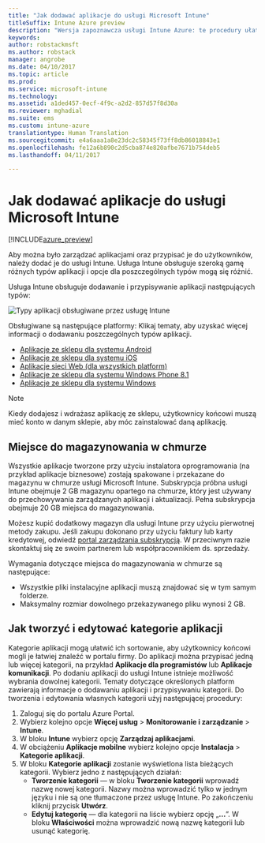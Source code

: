 ```yaml
---
title: "Jak dodawać aplikacje do usługi Microsoft Intune"
titleSuffix: Intune Azure preview
description: "Wersja zapoznawcza usługi Intune Azure: te procedury ułatwiają przygotowanie aplikacji do usługi Intune do przypisania do użytkowników i urządzeń. "
keywords: 
author: robstackmsft
ms.author: robstack
manager: angrobe
ms.date: 04/10/2017
ms.topic: article
ms.prod: 
ms.service: microsoft-intune
ms.technology: 
ms.assetid: a1ded457-0ecf-4f9c-a2d2-857d57f8d30a
ms.reviewer: mghadial
ms.suite: ems
ms.custom: intune-azure
translationtype: Human Translation
ms.sourcegitcommit: e4a6aaa1a8e23dc2c58345f73ff8db86018843e1
ms.openlocfilehash: fe12a6b890c2d5cba874e820afbe7671b754deb5
ms.lasthandoff: 04/11/2017

---
```


# <a name="how-to-add-an-app-to-microsoft-intune"></a>Jak dodawać aplikacje do usługi Microsoft Intune

[!INCLUDE[azure_preview](../includes/azure_preview.md)]

Aby można było zarządzać aplikacjami oraz przypisać je do użytkowników, należy dodać je do usługi Intune. Usługa Intune obsługuje szeroką gamę różnych typów aplikacji i opcje dla poszczególnych typów mogą się różnić.

Usługa Intune obsługuje dodawanie i przypisywanie aplikacji następujących typów:

![Typy aplikacji obsługiwane przez usługę Intune](./media/app-types.png)

Obsługiwane są następujące platformy: Klikaj tematy, aby uzyskać więcej informacji o dodawaniu poszczególnych typów aplikacji.

- [Aplikacje ze sklepu dla systemu Android](/intune-azure/manage-apps/android-store-app)
- [Aplikacje ze sklepu dla systemu iOS](/intune-azure/manage-apps/ios-store-app)
- [Aplikacje sieci Web (dla wszystkich platform)](/intune-azure/manage-apps/web-app)
- [Aplikacje ze sklepu dla systemu Windows Phone 8.1](/intune-azure/manage-apps/windows-phone-8-1-store-app)
- [Aplikacje ze sklepu dla systemu Windows](/intune-azure/manage-apps/windows-store-app)

> [!NOTE]
> Kiedy dodajesz i wdrażasz aplikację ze sklepu, użytkownicy końcowi muszą mieć konto w danym sklepie, aby móc zainstalować daną aplikację.

## <a name="cloud-storage-space"></a>Miejsce do magazynowania w chmurze
Wszystkie aplikacje tworzone przy użyciu instalatora oprogramowania (na przykład aplikacje biznesowe) zostają spakowane i przekazane do magazynu w chmurze usługi Microsoft Intune. Subskrypcja próbna usługi Intune obejmuje 2 GB magazynu opartego na chmurze, który jest używany do przechowywania zarządzanych aplikacji i aktualizacji. Pełna subskrypcja obejmuje 20 GB miejsca do magazynowania.

Możesz kupić dodatkowy magazyn dla usługi Intune przy użyciu pierwotnej metody zakupu.  Jeśli zakupu dokonano przy użyciu faktury lub karty kredytowej, odwiedź [portal zarządzania subskrypcją](https://portal.office.com/adminportal/home?switchtomodern=true#/subscriptions).  W przeciwnym razie skontaktuj się ze swoim partnerem lub współpracownikiem ds. sprzedaży.

Wymagania dotyczące miejsca do magazynowania w chmurze są następujące:

-   Wszystkie pliki instalacyjne aplikacji muszą znajdować się w tym samym folderze.
-   Maksymalny rozmiar dowolnego przekazywanego pliku wynosi 2 GB.

## <a name="how-to-create-and-edit-categories-for-apps"></a>Jak tworzyć i edytować kategorie aplikacji 

Kategorie aplikacji mogą ułatwić ich sortowanie, aby użytkownicy końcowi mogli je łatwiej znaleźć w portalu firmy. Do aplikacji można przypisać jedną lub więcej kategorii, na przykład **Aplikacje dla programistów** lub **Aplikacje komunikacji**. Po dodaniu aplikacji do usługi Intune istnieje możliwość wybrania dowolnej kategorii. Tematy dotyczące określonych platform zawierają informacje o dodawaniu aplikacji i przypisywaniu kategorii. Do tworzenia i edytowania własnych kategorii użyj następującej procedury: 

1. Zaloguj się do portalu Azure Portal. 
2. Wybierz kolejno opcje **Więcej usług** > **Monitorowanie i zarządzanie** > **Intune**. 
3. W bloku **Intune** wybierz opcję **Zarządzaj aplikacjami**. 
4. W obciążeniu **Aplikacje mobilne** wybierz kolejno opcje **Instalacja** > **Kategorie aplikacji**. 
5. W bloku **Kategorie aplikacji** zostanie wyświetlona lista bieżących kategorii. Wybierz jedno z następujących działań: 
    - **Tworzenie kategorii** — w bloku **Tworzenie kategorii** wprowadź nazwę nowej kategorii. Nazwy można wprowadzić tylko w jednym języku i nie są one tłumaczone przez usługę Intune. Po zakończeniu kliknij przycisk **Utwórz**.
    - **Edytuj kategorię** — dla kategorii na liście wybierz opcję „**...**”. W bloku **Właściwości** można wprowadzić nową nazwę kategorii lub usunąć kategorię.




